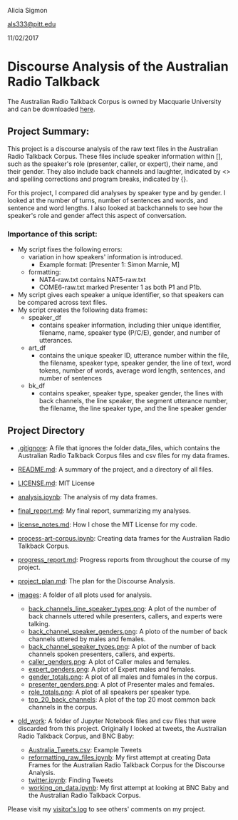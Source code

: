 Alicia Sigmon

als333@pitt.edu

11/02/2017

# Discourse Analysis of the Australian Radio Talkback 

The Australian Radio Talkback Corpus is owned by Macquarie University and can be downloaded [here](https://www.ausnc.org.au/corpora/art).

## Project Summary: 

This project is a discourse analysis of the raw text files in the Australian Radio Talkback Corpus.
These files include speaker information within [], such as the speaker's role (presenter, caller, or expert), their name, and their gender.
They also include back channels and laughter, indicated by <> and spelling corrections and program breaks, indicated by {}.

For this project, I compared did analyses by speaker type and by gender. I looked at the number of turns, number of sentences and words, 
and sentence and word lengths. I also looked at backchannels to see how the speaker's role and gender affect this aspect of conversation.

### Importance of this script:
- My script fixes the following errors:
	- variation in how speakers' information is introduced.
		- Example format: [Presenter 1: Simon Marnie, M]
	- formatting:
		- NAT4-raw.txt contains NAT5-raw.txt
		- COME6-raw.txt marked Presenter 1 as both P1 and P1b.
- My script gives each speaker a unique identifier, so that speakers can be compared across text files.
- My script creates the following data frames:
	- speaker_df
		- contains speaker information, including thier unique identifier, filename, name, speaker type (P/C/E), gender, and number of utterances.
	- art_df
		- contains the unique speaker ID, utterance number within the file, the filename, speaker type, speaker gender, the line of text, word tokens,
		number of words, average word length, sentences, and number of sentences
	- bk_df
		- contains speaker, speaker type, speaker gender, the lines with back channels, the line speaker, the segment utterance number, 
		the filename, the line speaker type, and the line speaker gender
		
## Project Directory
- [.gitignore](https://github.com/Data-Science-for-Linguists/Discourse-Analysis-ART-Corpus/blob/master/.gitignore): A file that ignores the folder data_files, which contains the Australian Radio Talkback Corpus files and csv files for my data frames.
- [README.md](https://github.com/Data-Science-for-Linguists/Discourse-Analysis-ART-Corpus/blob/master/README.md): A summary of the project, and a directory of all files.
- [LICENSE.md](https://github.com/Data-Science-for-Linguists/Discourse-Analysis-ART-Corpus/blob/master/LICENSE.md): MIT License
- [analysis.ipynb](https://github.com/Data-Science-for-Linguists/Discourse-Analysis-ART-Corpus/blob/master/analysis.ipynb): The analysis of my data frames.
- [final_report.md](https://github.com/Data-Science-for-Linguists/Discourse-Analysis-ART-Corpus/blob/master/final_report.md): My final report, summarizing my analyses.
- [license_notes.md](https://github.com/Data-Science-for-Linguists/Discourse-Analysis-ART-Corpus/blob/master/license_notes.md): How I chose the MIT License for my code.
- [process-art-corpus.ipynb](https://github.com/Data-Science-for-Linguists/Discourse-Analysis-ART-Corpus/blob/master/process-art-corpus.ipynb): Creating data frames for the Australian Radio Talkback Corpus.
- [progress_report.md](https://github.com/Data-Science-for-Linguists/Discourse-Analysis-ART-Corpus/blob/master/progress_report.md): Progress reports from throughout the course of my project.
- [project_plan.md](https://github.com/Data-Science-for-Linguists/Discourse-Analysis-ART-Corpus/blob/master/project_plan.md): The plan for the Discourse Analysis.
- [images](https://github.com/Data-Science-for-Linguists/Discourse-Analysis-ART-Corpus/tree/master/images): A folder of all plots used for analysis.
	- [back_channels_line_speaker_types.png](https://github.com/Data-Science-for-Linguists/Discourse-Analysis-ART-Corpus/blob/master/images/back_channel_line_speaker_types.png): A plot of the number of back channels uttered while presenters, callers, and experts were talking.
	- [back_channel_speaker_genders.png](https://github.com/Data-Science-for-Linguists/Discourse-Analysis-ART-Corpus/blob/master/images/back_channel_speaker_genders.png): A ploto of the number of back channels uttered by males and females.
	- [back_channel_speaker_types.png](https://github.com/Data-Science-for-Linguists/Discourse-Analysis-ART-Corpus/blob/master/images/back_channel_speaker_types.png): A plot of the number of back channels spoken presenters, callers, and experts.
	- [caller_genders.png](https://github.com/Data-Science-for-Linguists/Discourse-Analysis-ART-Corpus/blob/master/images/caller_genders.png): A plot of Caller males and females.
	- [expert_genders.png](https://github.com/Data-Science-for-Linguists/Discourse-Analysis-ART-Corpus/blob/master/images/expert_genders.png): A plot of Expert males and females.
	- [gender_totals.png](https://github.com/Data-Science-for-Linguists/Discourse-Analysis-ART-Corpus/blob/master/images/gender_totals.png): A plot of all males and females in the corpus.
	- [presenter_genders.png](https://github.com/Data-Science-for-Linguists/Discourse-Analysis-ART-Corpus/blob/master/images/presenter_genders.png): A plot of Presenter males and females.
	- [role_totals.png](https://github.com/Data-Science-for-Linguists/Discourse-Analysis-ART-Corpus/blob/master/images/role_totals.png): A plot of all speakers per speaker type.
	- [top_20_back_channels](https://github.com/Data-Science-for-Linguists/Discourse-Analysis-ART-Corpus/blob/master/images/top_20_back_channels.png): A plot of the top 20 most common back channels in the corpus.

- [old_work](https://github.com/Data-Science-for-Linguists/Discourse-Analysis-ART-Corpus/tree/master/old_work): A folder of Jupyter Notebook files and csv files that were discarded from this project. Originally I looked at tweets, the Australian Radio Talkback Corpus, and BNC Baby:
	- [Australia_Tweets.csv](https://github.com/Data-Science-for-Linguists/Discourse-Analysis-ART-Corpus/blob/master/old_work/Australia_Tweets.csv): Example Tweets
	- [reformatting_raw_files.ipynb](https://github.com/Data-Science-for-Linguists/Discourse-Analysis-ART-Corpus/blob/master/old_work/reformatting_raw_files.ipynb): My first attempt at creating Data Frames for the Australian Radio Talkback Corpus for the Discourse Analysis.
	- [twitter.ipynb](https://github.com/Data-Science-for-Linguists/Discourse-Analysis-ART-Corpus/blob/master/old_work/twitter.ipynb): Finding Tweets
	- [working_on_data.ipynb](https://github.com/Data-Science-for-Linguists/Discourse-Analysis-ART-Corpus/blob/master/old_work/working_on_data.ipynb): My first attempt at looking at BNC Baby and the Australian Radio Talkback Corpus.
	

Please visit my [visitor's log](https://github.com/Data-Science-for-Linguists/Shared-Repo/blob/master/todo10_visitors_log/visitors_log_Alicia.md)
to see others' comments on my project.

